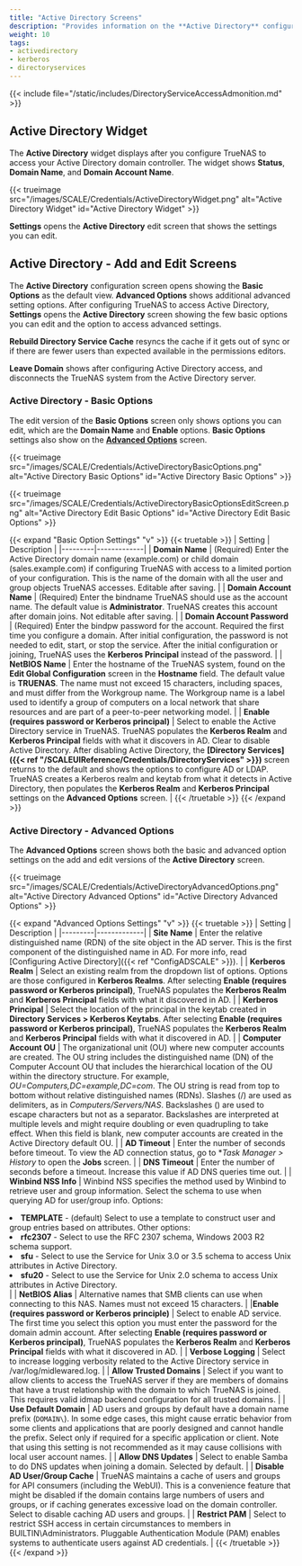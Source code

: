 ```yaml
---
title: "Active Directory Screens"
description: "Provides information on the **Active Directory** configuration screens and settings."
weight: 10
tags:
- activedirectory
- kerberos
- directoryservices
---
```



{{< include file="/static/includes/DirectoryServiceAccessAdmonition.md" >}}

## Active Directory Widget
The **Active Directory** widget displays after you configure TrueNAS to access your Active Directory domain controller.
The widget shows **Status**, **Domain Name**, and **Domain Account Name**.

{{< trueimage src="/images/SCALE/Credentials/ActiveDirectoryWidget.png" alt="Active Directory Widget" id="Active Directory Widget" >}}

**Settings** opens the **Active Directory** edit screen that shows the settings you can edit.

## Active Directory - Add and Edit Screens
The **Active Directory** configuration screen opens showing the **Basic Options** as the default view.
**Advanced Options** shows additional advanced setting options.
After configuring TrueNAS to access Active Directory, **Settings** opens the **Active Directory** screen showing the few basic options you can edit and the option to access advanced settings.

**Rebuild Directory Service Cache** resyncs the cache if it gets out of sync or if there are fewer users than expected available in the permissions editors.

**Leave Domain** shows after configuring Active Directory access, and disconnects the TrueNAS system from the Active Directory server.

### Active Directory - Basic Options
The edit version of the **Basic Options** screen only shows options you can edit, which are the **Domain Name** and **Enable** options.
**Basic Options** settings also show on the **[Advanced Options](#active-directory-advanced-options)** screen.

{{< trueimage src="/images/SCALE/Credentials/ActiveDirectoryBasicOptions.png" alt="Active Directory Basic Options" id="Active Directory Basic Options" >}}

{{< trueimage src="/images/SCALE/Credentials/ActiveDirectoryBasicOptionsEditScreen.png" alt="Active Directory Edit Basic Options" id="Active Directory Edit Basic Options" >}}

{{< expand "Basic Option Settings" "v" >}}
{{< truetable >}}
| Setting | Description |
|---------|-------------|
| **Domain Name** | (Required) Enter the Active Directory domain name (example.com) or child domain (sales.example.com) if configuring TrueNAS with access to a limited portion of your configuration. This is the name of the domain with all the user and group objects TrueNAS accesses. Editable after saving. |
| **Domain Account Name** | (Required) Enter the bindname TrueNAS should use as the account name. The default value is **Administrator**. TrueNAS creates this account after domain joins. Not editable after saving. |
| **Domain Account Password** | (Required) Enter the bindpw password for the account. Required the first time you configure a domain. After initial configuration, the password is not needed to edit, start, or stop the service. After the initial configuration or joining, TrueNAS uses the **Kerberos Principal** instead of the password. |
| **NetBIOS Name** | Enter the hostname of the TrueNAS system, found on the **Edit Global Configuration** screen in the **Hostname** field. The default value is **TRUENAS**. The name must not exceed 15 characters, including spaces, and must differ from the Workgroup name. The Workgroup name is a label used to identify a group of computers on a local network that share resources and are part of a peer-to-peer networking model. |
| **Enable (requires password or Kerberos principal)** | Select to enable the Active Directory service in TrueNAS. TrueNAS populates the **Kerberos Realm** and **Kerberos Principal** fields with what it discovers in AD. Clear to disable Active Directory. After disabling Active Directory, the **[Directory Services]({{< ref "/SCALEUIReference/Credentials/DirectoryServices" >}})** screen returns to the default and shows the options to configure AD or LDAP. TrueNAS creates a Kerberos realm and keytab from what it detects in Active Directory, then populates the **Kerberos Realm** and **Kerberos Principal** settings on the **Advanced Options** screen. |
{{< /truetable >}}
{{< /expand >}}

### Active Directory - Advanced Options
The **Advanced Options** screen shows both the basic and advanced option settings on the add and edit versions of the **Active Directory** screen.

{{< trueimage src="/images/SCALE/Credentials/ActiveDirectoryAdvancedOptions.png" alt="Active Directory Advanced Options" id="Active Directory Advanced Options" >}}

{{< expand "Advanced Options Settings" "v" >}}
{{< truetable >}}
| Setting | Description |
|---------|-------------|
| **Site Name** | Enter the relative distinguished name (RDN) of the site object in the AD server. This is the first component of the distinguished name in AD. For more info, read [Configuring Active Directory]({{< ref "ConfigADSCALE" >}}). |
| **Kerberos Realm** | Select an existing realm from the dropdown list of options. Options are those configured in **Kerberos Realms**. After selecting **Enable (requires password or Kerberos principal)**, TrueNAS populates the **Kerberos Realm** and **Kerberos Principal** fields with what it discovered in AD. |
| **Kerberos Principal** | Select the location of the principal in the keytab created in **Directory Services > Kerberos Keytabs**. After selecting **Enable (requires password or Kerberos principal)**, TrueNAS populates the **Kerberos Realm** and **Kerberos Principal** fields with what it discovered in AD. |
| **Computer Account OU** | The organizational unit (OU) where new computer accounts are created. The OU string includes the distinguished name (DN) of the Computer Account OU that includes the hierarchical location of the OU within the directory structure. For example, *OU=Computers,DC=example,DC=com*. The OU string is read from top to bottom without relative distinguished names (RDNs). Slashes (/) are used as delimiters, as in *Computers/Servers/NAS*. Backslashes (\) are used to escape characters but not as a separator. Backslashes are interpreted at multiple levels and might require doubling or even quadrupling to take effect. When this field is blank, new computer accounts are created in the Active Directory default OU. |
| **AD Timeout** | Enter the number of seconds before timeout. To view the AD connection status, go to **Task Manager > *History** to open the **Jobs** screen. |
| **DNS Timeout** | Enter the number of seconds before a timeout. Increase this value if AD DNS queries time out. |
| **Winbind NSS Info** | Winbind NSS specifies the method used by Winbind to retrieve user and group information. Select the schema to use when querying AD for user/group info. Options:<br><li>**TEMPLATE** - (default) Select to use a template to construct user and group entries based on attributes. Other options:<br><li>**rfc2307** - Select to use the RFC 2307 schema, Windows 2003 R2 schema support.<br><li>**sfu** - Select to use the Service for Unix 3.0 or 3.5 schema to access Unix attributes in Active Directory.<br><li>**sfu20** - Select to use the Service for Unix 2.0 schema to access Unix attributes in Active Directory.</li> |
| **NetBIOS Alias** | Alternative names that SMB clients can use when connecting to this NAS. Names must not exceed 15 characters. |
|**Enable (requires password or Kerberos principle)** | Select to enable AD service. The first time you select this option you must enter the password for the domain admin account. After selecting **Enable (requires password or Kerberos principal)**, TrueNAS populates the **Kerberos Realm** and **Kerberos Principal** fields with what it discovered in AD. |
| **Verbose Logging** | Select to increase logging verbosity related to the Active Directory service in <file>/var/log/midlewared.log</file>. |
| **Allow Trusted Domains** | Select if you want to allow clients to access the TrueNAS server if they are members of domains that have a trust relationship with the domain to which TrueNAS is joined. This requires valid idmap backend configuration for all trusted domains. |
| **Use Default Domain** | AD users and groups by default have a domain name prefix (`DOMAIN\`). In some edge cases, this might cause erratic behavior from some clients and applications that are poorly designed and cannot handle the prefix. Select only if required for a specific application or client. Note that using this setting is not recommended as it may cause collisions with local user account names.  |
| **Allow DNS Updates** | Select to enable Samba to do DNS updates when joining a domain. Selected by default. |
| **Disable AD User/Group Cache** | TrueNAS maintains a cache of users and groups for API consumers (including the WebUI). This is a convenience feature that might be disabled if the domain contains large numbers of users and groups, or if caching generates excessive load on the domain controller. Select to disable caching AD users and groups. |
| **Restrict PAM** | Select to restrict SSH access in certain circumstances to members in BUILTIN\\Administrators. Pluggable Authentication Module (PAM) enables systems to authenticate users against AD credentials. |
{{< /truetable >}}
{{< /expand >}}
